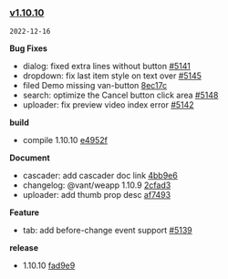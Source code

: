 ### [v1.10.10](https://github.com/youzan/vant-weapp/compare/v1.10.9...v1.10.10)

`2022-12-16`

**Bug Fixes**

- dialog: fixed extra lines without button [#5141](https://github.com/youzan/vant-weapp/issues/5141)
- dropdown: fix last item style on text over [#5145](https://github.com/youzan/vant-weapp/issues/5145)
- filed Demo missing van-button [8ec17c](https://github.com/youzan/vant-weapp/commit/8ec17cc87da28b9f3caa5293c3710ee927eaa210)
- search: optimize the Cancel button click area [#5148](https://github.com/youzan/vant-weapp/issues/5148)
- uploader: fix preview video index error [#5142](https://github.com/youzan/vant-weapp/issues/5142)

**build**

- compile 1.10.10 [e4952f](https://github.com/youzan/vant-weapp/commit/e4952f28e4d67284a78b271df5c9fea4a9f5d09d)

**Document**

- cascader: add cascader doc link [4bb9e6](https://github.com/youzan/vant-weapp/commit/4bb9e625381dee97fbe2e6d3c1602365ab2c41c5)
- changelog: @vant/weapp 1.10.9 [2cfad3](https://github.com/youzan/vant-weapp/commit/2cfad3e6073190fcb774d3a4fdea436e2fdad1a6)
- uploader: add thumb prop desc [af7493](https://github.com/youzan/vant-weapp/commit/af74936bdc9a665dfdd024a2e85be66fabf3133d)

**Feature**

- tab: add before-change event support [#5139](https://github.com/youzan/vant-weapp/issues/5139)

**release**

- 1.10.10 [fad9e9](https://github.com/youzan/vant-weapp/commit/fad9e9d85d136f82052be51ab5498e11ec7fa58e)

